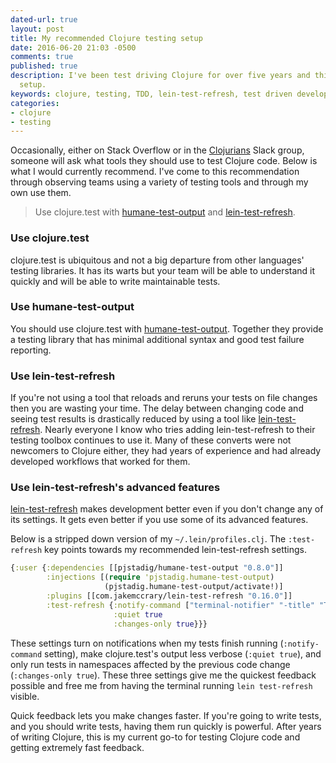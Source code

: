 ```yaml
---
dated-url: true
layout: post
title: My recommended Clojure testing setup
date: 2016-06-20 21:03 -0500
comments: true
published: true
description: I've been test driving Clojure for over five years and this is my recommended
  setup.
keywords: clojure, testing, TDD, lein-test-refresh, test driven development
categories:
- clojure
- testing
---
```


Occasionally, either on Stack Overflow or in the
[Clojurians](http://clojurians.net/) Slack group, someone will ask
what tools they should use to test Clojure code. Below is what I would
currently recommend. I've come to this recommendation through
observing teams using a variety of testing tools and through my own
use them.

> Use clojure.test with
> [humane-test-output](https://github.com/pjstadig/humane-test-output)
> and [lein-test-refresh](https://github.com/jakemcc/lein-test-refresh).

### Use clojure.test

clojure.test is ubiquitous and not a big departure from other
languages' testing libraries. It has its warts but your team will be
able to understand it quickly and will be able to write maintainable
tests.

### Use humane-test-output

You should use clojure.test with
[humane-test-output](https://github.com/pjstadig/humane-test-output). Together
they provide a testing library that has minimal additional syntax and
good test failure reporting.

### Use lein-test-refresh

If you're not using a tool that reloads and reruns your tests on file
changes then you are wasting your time. The delay between changing
code and seeing test results is drastically reduced by using a tool
like
[lein-test-refresh](https://github.com/jakemcc/lein-test-refresh). Nearly
everyone I know who tries adding lein-test-refresh to their testing
toolbox continues to use it. Many of these converts were not newcomers
to Clojure either, they had years of experience and had already
developed workflows that worked for them.

### Use lein-test-refresh's advanced features

[lein-test-refresh](https://github.com/jakemcc/lein-test-refresh)
makes development better even if you don't change any of its
settings. It gets even better if you use some of its advanced
features.

Below is a stripped down version of my `~/.lein/profiles.clj`. The
`:test-refresh` key points towards my recommended lein-test-refresh
settings.

```clojure
{:user {:dependencies [[pjstadig/humane-test-output "0.8.0"]]
        :injections [(require 'pjstadig.humane-test-output)
                     (pjstadig.humane-test-output/activate!)]
        :plugins [[com.jakemccrary/lein-test-refresh "0.16.0"]]
        :test-refresh {:notify-command ["terminal-notifier" "-title" "Tests" "-message"]
                       :quiet true
                       :changes-only true}}}
```

These settings turn on notifications when my tests finish running
(`:notify-command` setting), make clojure.test's output less verbose
(`:quiet true`), and only run tests in namespaces affected by the
previous code change (`:changes-only true`). These three settings give
me the quickest feedback possible and free me from having the terminal
running `lein test-refresh` visible.

Quick feedback lets you make changes faster. If you're going to write
tests, and you should write tests, having them run quickly is
powerful. After years of writing Clojure, this is my current go-to for
testing Clojure code and getting extremely fast feedback.
